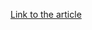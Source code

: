 [Link to the article](https://www.cyfirma.com/research/mint-stealer-a-comprehensive-study-of-a-python-based-information-stealer)
